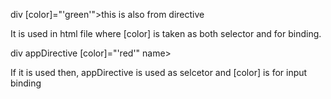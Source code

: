 
div [color]="'green'">this is also from directive</div> 

It is used in html file where [color] is taken as both selector and for binding.


div appDirective [color]="'red'" name></div>

If it is used then, appDirective is used as selcetor and [color] is for input binding
